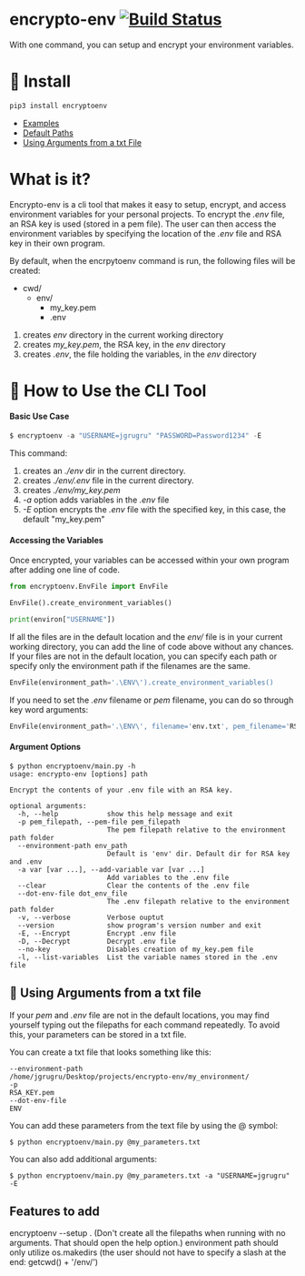 # encrypto-env [![Build Status](https://travis-ci.com/jgrugru/encrypto-env.svg?branch=main)](https://travis-ci.com/jgrugru/encrypto-env)
With one command, you can setup and encrypt your environment variables. 

# :pill: Install
```python
pip3 install encryptoenv
```

 * [Examples](https://github.com/jgrugru/encrypto-env#hamburger-examples)
 * [Default Paths](https://github.com/jgrugru/encrypto-env#open_file_folder-default-paths)
 * [Using Arguments from a txt File](https://github.com/jgrugru/encrypto-env#open_file_folder-default-paths)

# What is it?
Encrypto-env is a cli tool that makes it easy to setup, encrypt, and access environment variables
for your personal projects. To encrypt the *.env* file, an RSA key is used (stored in a pem file).
The user can then access the environment variables by specifying the location
of the _.env_ file and RSA key in their own program.

By default, when the encrpytoenv command is run, the following files will be created:

 * cwd/
   * env/
     * my_key.pem
     * .env

 1. creates *env* directory in the current working directory 
 2. creates *my_key.pem*, the RSA key, in the _env_ directory
 3. creates *.env*, the file holding the variables, in the _env_ directory

# :hamburger: How to Use the CLI Tool

#### Basic Use Case
```python
$ encryptoenv -a "USERNAME=jgrugru" "PASSWORD=Password1234" -E
```
This command:
1. creates an _./env_ dir in the current directory.
2. creates _./env/.env_ file in the current directory.
3. creates *./env/my_key.pem*
4. *-a* option adds variables in the *.env* file
5. *-E* option encrypts the *.env* file with the specified key, in this case, the default "my_key.pem"

#### Accessing the Variables
Once encrypted, your variables can be accessed within your own program after adding
one line of code. 
```python
from encryptoenv.EnvFile import EnvFile

EnvFile().create_environment_variables()

print(environ["USERNAME"])
```
If all the files are in the default location and the _env/_ file is in your current
working directory, you can add the line of code above without any chances. If your
files are not in the default location, you can specify each path or specify
only the environment path if the filenames are the same.
```python
EnvFile(environment_path='.\ENV\').create_environment_variables()
```
If you need to set the _.env_ filename or _pem_ filename, you can do so through key word arguments:
```python
EnvFile(environment_path='.\ENV\', filename='env.txt', pem_filename='RSA_KEY.pem').create_environment_variables()
```


#### Argument Options
```
$ python encryptoenv/main.py -h
usage: encrypto-env [options] path

Encrypt the contents of your .env file with an RSA key.

optional arguments:
  -h, --help            show this help message and exit
  -p pem_filepath, --pem-file pem_filepath
                        The pem filepath relative to the environment path folder
  --environment-path env_path
                        Default is 'env' dir. Default dir for RSA key and .env
  -a var [var ...], --add-variable var [var ...]
                        Add variables to the .env file
  --clear               Clear the contents of the .env file
  --dot-env-file dot_env_file
                        The .env filepath relative to the environment path folder
  -v, --verbose         Verbose ouptut
  --version             show program's version number and exit
  -E, --Encrypt         Encrypt .env file
  -D, --Decrypt         Decrypt .env file
  --no-key              Disables creation of my_key.pem file
  -l, --list-variables  List the variable names stored in the .env file
```

## :pushpin: Using Arguments from a txt file

If your _pem_ and _.env_ file are not in the default locations, you may find yourself
typing out the filepaths for each command repeatedly.
To avoid this, your parameters can be stored in a txt file.

You can create a txt file that looks something like this:
```
--environment-path
/home/jgrugru/Desktop/projects/encrypto-env/my_environment/
-p
RSA_KEY.pem
--dot-env-file
ENV
```

You can add these parameters from the text file by using the @ symbol:
```
$ python encryptoenv/main.py @my_parameters.txt
```

You can also add additional arguments:
```
$ python encryptoenv/main.py @my_parameters.txt -a "USERNAME=jgrugru" -E
```


Features to add
--------------
encryptoenv --setup .   (Don't create all the filepaths when running with no arguments. That should open the help option.)
environment path should only utilize os.makedirs (the user should not have to specify a slash at the end: getcwd() + '/env/')